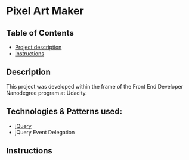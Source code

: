 # Pixel Art Maker

## Table of Contents
* [Project description](#description)
* [Instructions](#instructions)

## Description

This project was developed within the frame of the Front End Developer Nanodegree program at Udacity.

## Technologies & Patterns used:
* [jQuery](https://jquery.com/)
* jQuery Event Delegation

## Instructions
